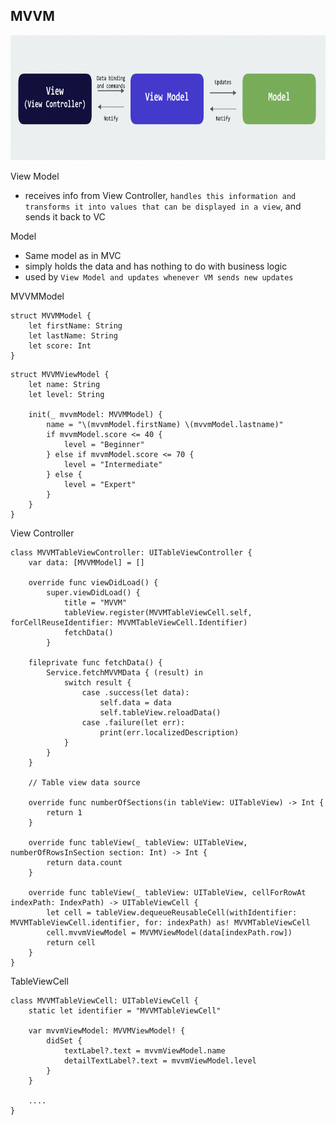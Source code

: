 ## MVVM 

<img src="https://github.com/cs4372/ios-study-guide/blob/master/architecture/MVVM/MVVM.png" height="200"/>

View Model
- receives info from View Controller, `handles this information and transforms it into values that can be displayed in a view`, and sends it back to VC

Model
- Same model as in MVC
- simply holds the data and has nothing to do with business logic
- used by `View Model and updates whenever VM sends new updates`


MVVMModel

```
struct MVVMModel { 
    let firstName: String
    let lastName: String
    let score: Int
}
```

```
struct MVVMViewModel { 
    let name: String
    let level: String

    init(_ mvvmModel: MVVMModel) { 
        name = "\(mvvmModel.firstName) \(mvvmModel.lastname)"
        if mvvmModel.score <= 40 { 
            level = "Beginner"
        } else if mvvmModel.score <= 70 { 
            level = "Intermediate"
        } else { 
            level = "Expert"
        }
    }
}
```

View Controller 

```
class MVVMTableViewController: UITableViewController { 
    var data: [MVVMModel] = []

    override func viewDidLoad() { 
        super.viewDidLoad() { 
            title = "MVVM"
            tableView.register(MVVMTableViewCell.self, forCellReuseIdentifier: MVVMTableViewCell.Identifier)
            fetchData()
        }
    
    fileprivate func fetchData() { 
        Service.fetchMVVMData { (result) in 
            switch result { 
                case .success(let data): 
                    self.data = data
                    self.tableView.reloadData()
                case .failure(let err):
                    print(err.localizedDescription)
            }
        }
    }

    // Table view data source 

    override func numberOfSections(in tableView: UITableView) -> Int { 
        return 1
    }

    override func tableView(_ tableView: UITableView, numberOfRowsInSection section: Int) -> Int { 
        return data.count
    }

    override func tableView(_ tableView: UITableView, cellForRowAt indexPath: IndexPath) -> UITableViewCell { 
        let cell = tableView.dequeueReusableCell(withIdentifier: MVVMTableViewCell.identifier, for: indexPath) as! MVVMTableViewCell
        cell.mvvmViewModel = MVVMViewModel(data[indexPath.row])
        return cell
    }
}
```

TableViewCell 

```
class MVVMTableViewCell: UITableViewCell { 
    static let identifier = "MVVMTableViewCell"

    var mvvmViewModel: MVVMViewModel! { 
        didSet { 
            textLabel?.text = mvvmViewModel.name
            detailTextLabel?.text = mvvmViewModel.level
        }
    }

    ....
}
```
